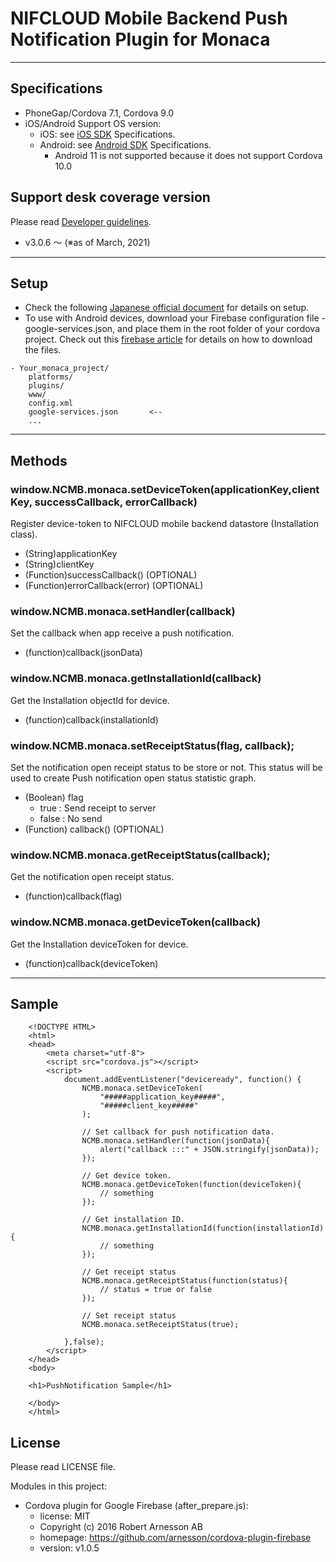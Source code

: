 # NIFCLOUD Mobile Backend Push Notification Plugin for Monaca

---

## Specifications

 - PhoneGap/Cordova 7.1, Cordova 9.0
 - iOS/Android Support OS version:
    - iOS: see [iOS SDK](https://github.com/NIFCLOUD-mbaas/ncmb_ios) Specifications.
    - Android: see [Android SDK](https://github.com/NIFCLOUD-mbaas/ncmb_android) Specifications.
        - Android 11 is not supported because it does not support Cordova 10.0

## Support desk coverage version

Please read [Developer guidelines](https://mbaas.nifcloud.com/doc/current/common/dev_guide.html#SDK%E3%81%AB%E3%81%A4%E3%81%84%E3%81%A6).

- v3.0.6 ～ (※as of March, 2021)

---

## Setup

* Check the following [Japanese official document](https://mbaas.nifcloud.com/doc/current/push/basic_usage_javascript.html#%E3%83%97%E3%83%83%E3%82%B7%E3%83%A5%E9%80%9A%E7%9F%A5%E3%81%AE%E5%8F%97%E4%BF%A1(Monaca)) for details on setup.
* To use with Android devices, download your Firebase configuration file - google-services.json, and place them in the root folder of your cordova project.  Check out this [firebase article](https://support.google.com/firebase/answer/7015592) for details on how to download the files.

```
- Your_monaca_project/
    platforms/
    plugins/
    www/
    config.xml
    google-services.json       <--
    ...
```
---

## Methods

### window.NCMB.monaca.setDeviceToken(applicationKey,clientKey, successCallback, errorCallback)

Register device-token to NIFCLOUD mobile backend datastore (Installation class).

 - (String)applicationKey
 - (String)clientKey
 - (Function)successCallback() (OPTIONAL)
 - (Function)errorCallback(error) (OPTIONAL)

### window.NCMB.monaca.setHandler(callback)

Set the callback when app receive a push notification.

- (function)callback(jsonData)

### window.NCMB.monaca.getInstallationId(callback)

Get the Installation objectId for device.

- (function)callback(installationId)

### window.NCMB.monaca.setReceiptStatus(flag, callback);

Set the notification open receipt status to be store or not.
This status will be used to create Push notification open status statistic graph.

- (Boolean) flag
    - true : Send receipt to server
    - false : No send
- (Function) callback() (OPTIONAL)

### window.NCMB.monaca.getReceiptStatus(callback);

Get the notification open receipt status.

- (function)callback(flag)

### window.NCMB.monaca.getDeviceToken(callback)

Get the Installation deviceToken for device.

- (function)callback(deviceToken)


---

## Sample

```
    <!DOCTYPE HTML>
    <html>
    <head>
        <meta charset="utf-8">
        <script src="cordova.js"></script>
        <script>
            document.addEventListener("deviceready", function() {
                NCMB.monaca.setDeviceToken(
                    "#####application_key#####",
                    "#####client_key#####"
                );

                // Set callback for push notification data.
                NCMB.monaca.setHandler(function(jsonData){
                    alert("callback :::" + JSON.stringify(jsonData));
                });

                // Get device token.
                NCMB.monaca.getDeviceToken(function(deviceToken){
                    // something
                });

                // Get installation ID.
                NCMB.monaca.getInstallationId(function(installationId){
                    // something
                });

                // Get receipt status
                NCMB.monaca.getReceiptStatus(function(status){
                    // status = true or false
                });

                // Set receipt status
                NCMB.monaca.setReceiptStatus(true);

            },false);                
        </script>
    </head>
    <body>

    <h1>PushNotification Sample</h1>

    </body>
    </html>
```

## License

Please read LICENSE file.

Modules in this project:
- Cordova plugin for Google Firebase (after_prepare.js):
    - license: MIT
    - Copyright (c) 2016 Robert Arnesson AB
    - homepage: https://github.com/arnesson/cordova-plugin-firebase
    - version: v1.0.5

